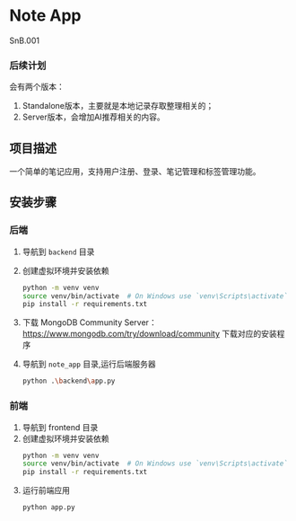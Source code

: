 # Note App
SnB.001

### 后续计划
会有两个版本：
1. Standalone版本，主要就是本地记录存取整理相关的；
2. Server版本，会增加AI推荐相关的内容。

## 项目描述
一个简单的笔记应用，支持用户注册、登录、笔记管理和标签管理功能。

## 安装步骤

### 后端

1. 导航到 `backend` 目录
2. 创建虚拟环境并安装依赖
   ```bash
   python -m venv venv
   source venv/bin/activate  # On Windows use `venv\Scripts\activate`
   pip install -r requirements.txt
3. 下载 MongoDB Community Server：
   https://www.mongodb.com/try/download/community 
   下载对应的安装程序
   
4. 导航到 `note_app` 目录,运行后端服务器
   ```bash
   python .\backend\app.py

### 前端
1. 导航到 frontend 目录
2. 创建虚拟环境并安装依赖
   ```bash
   python -m venv venv
   source venv/bin/activate  # On Windows use `venv\Scripts\activate`
   pip install -r requirements.txt
3. 运行前端应用
   ```bash
   python app.py
